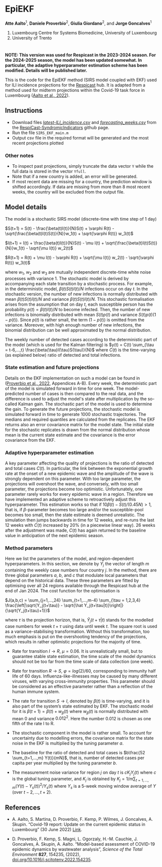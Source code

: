 # EpiEKF

__Atte Aalto__<sup>1</sup>, __Daniele Proverbio__<sup>2</sup>, __Giulia Giordano__<sup>2</sup>, and __Jorge Goncalves__<sup>1</sup>

  1. Luxembourg Centre for Systems Biomedicine, University of Luxembourg  
  2. University of Trento

#

__NOTE: This version was used for Respicast in the 2023-2024 season. For the 2024-2025 season, the model has been updated somewhat. In particular, the adaptive hyperparameter estimation scheme has been modified. Details will be published later.__

This is the code for the EpiEKF method (SIRS model coupled with EKF) used for ILI incidence projections for the [Respicast](https://respicast.ecdc.europa.eu/) hub. It is adapted from a method used for midterm projections within the Covid-19 task force in Luxembourg ([Aalto et al., 2022](#references)).


## Instructions

 - Download files [_latest-ILI_incidence.csv_](https://github.com/european-modelling-hubs/RespiCast-SyndromicIndicators/blob/main/target-data/latest-ILI_incidence.csv) and [_forecasting_weeks.csv_](https://github.com/european-modelling-hubs/RespiCast-SyndromicIndicators/blob/main/supporting-files/forecasting_weeks.csv) from the [RespiCast-SyndromicIndicators](https://github.com/european-modelling-hubs/RespiCast-SyndromicIndicators) github page.
 - Run the file `SIRS_EKF_main.m`
 - Output csv file in the required format will be generated and the most recent projections plotted

### Other notes

 - To inspect past projections, simply truncate the data vector `Y` while the full data is stored in the vector `Yfull`.
 - Note that if a new country is added, an error will be generated.
 - If most recent data are missing for a country, the prediction window is shifted accordingly. If data are missing from more than 8 most recent weeks, the country will be excluded from the output file.

## Model details

The model is a stochastic SIRS model (discrete-time with time step of 1 day) 

$S(t+1) = S(t) - \frac{\beta(t)I(t)}{N}S(t) + \varphi R(t) - \sqrt{\frac{\beta(t)I(t)S(t)}{N}}w_1(t) + \sqrt{\varphi R(t)} w_3(t)$

$I(t+1) = I(t) + \frac{\beta(t)I(t)}{N}S(t) - \mu I(t) + \sqrt{\frac{\beta(t)I(t)S(t)}{N}}w_1(t) - \sqrt{\mu I(t)} w_2(t)$

$R(t+1) = R(t) + \mu I(t) - \varphi R(t) + \sqrt{\mu I(t)} w_2(t) - \sqrt{\varphi R(t)} w_3(t)$

where $w_1$, $w_2$ and $w_3$ are mutually independent discrete-time white noise processes with variance 1. The stochastic model is derived by accompanying each state transition by a stochastic process. For example, in the deterministic model, $\beta(t)S(t)I(t)/N$ infections occur on day $t$. In the stochastic version, the number of new infections is normally distributed with mean $\beta(t)S(t)I(t)/N$ and variance $\beta(t)S(t)I(t)/N$. This stochastic formalisation arises from the assumption that on day $t$, each susceptible person has the probability $p(t)=\beta(t)I(t)/N$ to become infected. Then, the number of new infections is binomially distributed with mean $S(t)p(t)$ and variance $S(t)p(t)(1-p(t))$. Since $p(t)$ is rather small, the term $(1-p(t))$ is omitted from the variance. Moreover, with high enough number of new infections, the binomial distribution can be well approximated by the normal distribution. 

The weekly number of detected cases according to the deterministic part of the model (which is used for the Kalman filtering) is
$y(t) = C(t) \sum_{\tau = t-6,...,t} \frac{\beta(\tau)I(\tau)S(\tau)}{N}$
where $C(t)$ is the time-varying (as explained below) ratio of detected and total infections.

### State estimation and future projections

Details on the EKF implementation on such a model can be found in ([Proverbio et al., 2022](#references), Appendices A-B). Every week, the deterministic part of the model is simulated forward in time for one week. The model-predicted number of cases is then compared to the real data, and the difference is used to adjust the model's state after multiplication by the so-called Kalman gain. The stochastic part of the model is used to determine the gain. To generate the future projections, the stochastic model is simulated forward in time to generate 1000 stochastic trajectories. The medians and required quantiles are calculated from the replicates. The EKF returns also an error covariance matrix for the model state. The initial state for the stochastic replicates is drawn from the normal distribution whose mean is the current state estimate and the covariance is the error covariance from the EKF.

### Adaptive hyperparameter estimation

A key parameter affecting the quality of projections is the ratio of detected and total cases $C(t)$. In particular, the link between the exponential growth rate at the onset of a new epidemic wave and the amplitude of the wave is strongly dependent on this parameter. With too large parameter, the projections will overshoot the wave, and conversely, with too small parameter, the projections become too optimistic. Unfortunately, one parameter rarely works for every epidemic wave in a region. Therefore we have implemented an adaptive scheme to retroactively adjust this hyperparameter. This estimation works so that if $10\beta(t)-S(t)/(0.45N) > 1$, that is, if $\beta$-parameter becomes too large and/or the susceptible-pool becomes too small, then the state estimate is deemed unrealistic. The simulation then jumps backwards in time for 12 weeks, and re-runs the last 12 weeks with $C(t)$ increased by 20% (in a piecewise linear way). 26 weeks after the adjustment was made, $C(t)$ has again returned to the baseline value in anticipation of the next epidemic season. 

### Method parameters

Here we list the parameters of the model, and region-dependent hyperparameters. In this section, we denote by $Y_j$ the vector of length $m$ containing the weekly case numbers four country $j$. In the method, there are three global parameters $a$, $b$, and $c$ that modulate local parameters that depend on the historical data. These three parameters are fitted by optimising over all 24 regions available through the Respicast hub at the end of Jan 2024. The cost function for the optimisation is

$J(a,b,c) = \sum_{j=1,...,24} \sum_{t=1,...,m-4} \sum_{\tau = 1,2,3,4} \frac{\left|\sqrt{Y_j(t+\tau)} - \sqrt{\hat Y_j(t+\tau|t)}\right|}{\sqrt{Y_j(t+\tau)+1}}$

where $\tau$ is the projection horizon, that is, $\hat Y_j(t+\tau|t)$ stands for the modelled case numbers for week $t+\tau$ using data until week $t$. The square root is used as a variance-stabilising transformation. Without this transformation, too much emphasis is put on the overshooting tendency of the projections, which results in rather optimistic projections for the majority of time.

 - Rate for transition $I \to R$, $\mu = 0.06$. It is unrealistically small, but to guarantee stable state estimation, the time scale of the model dynamics should not be too far from the time scale of data collection (one week).

 - Rate for transition $R \to S$,  $\varphi = log(2)/60$, corresponding to immunity half life of 60 days. Influenza-like-illnesses may be caused by many different viruses, with varying cross-immunity properties. This parameter should be considered as an effective parameter rather than a reflection of the human immune system.

- The rate for transition $S \to I$, denoted by $\beta(t)$ is time-varying, and it is also part of the system’s state estimated by EKF. The stochastic model for it is $\beta(t+1) = \beta(t) + w_{\beta}(t)$ where $w_{\beta}(t)$ is normally distributed with mean 0 and variance $0.012^2$. Here the number 0.012 is chosen as one fifth of the rate I to R.

 - The stochastic component in the model is rather small. To account for uncertainty due to modelling errors, the covariance matrix for the state noise in the EKF is multiplied by the tuning parameter $a$.

 - The baseline for the ratio of detected and total cases is $b\frac{52 \sum_{t=1,...,m} Y(t)}{mN}$, that is, number of detected cases per capita per year multiplied by the tuning parameter $b$.

- The measurement noise variance for region $j$ on day $t$ is $c K_j Y_j(t)$ where $c$ is the global tuning parameter, and $K_j$ is obtained by $K_j = 1/m \sum_{t=1,...,m} (Y(t) - Y_s(t))^2 / Y_s(t)$ where $Y_s$ is a 5-week moving window average of $Y$ (over $t-2,…,t+2$).



## References

 * A. Aalto, S. Martina, D. Proverbio, F. Kemp, P. Wilmes, J. Goncalves, A. Skupin. “Covid-19 report: Update on the current epidemic status in Luxembourg” (30 June 2022) [Link](https://www.researchluxembourg.org/en/covid-19-task-force/publications/).

 * D. Proverbio, F. Kemp, S. Magni, L. Ogorzaly, H.-M. Cauchie, J. Goncalves, A. Skupin, A. Aalto. “Model-based assessment of COVID-19 epidemic dynamics by wastewater analysis”, _Science of the Total Environment_ __827__, 154235, (2022), [doi.org/10.1016/j.scitotenv.2022.154235](https://doi.org/10.1016/j.scitotenv.2022.154235).
